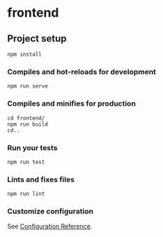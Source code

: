 # frontend

## Project setup
```
npm install
```

### Compiles and hot-reloads for development
```
npm run serve
```

### Compiles and minifies for production
```
cd frontend/
npm run build
cd..
```

### Run your tests
```
npm run test
```

### Lints and fixes files
```
npm run lint
```

### Customize configuration
See [Configuration Reference](https://cli.vuejs.org/config/).

